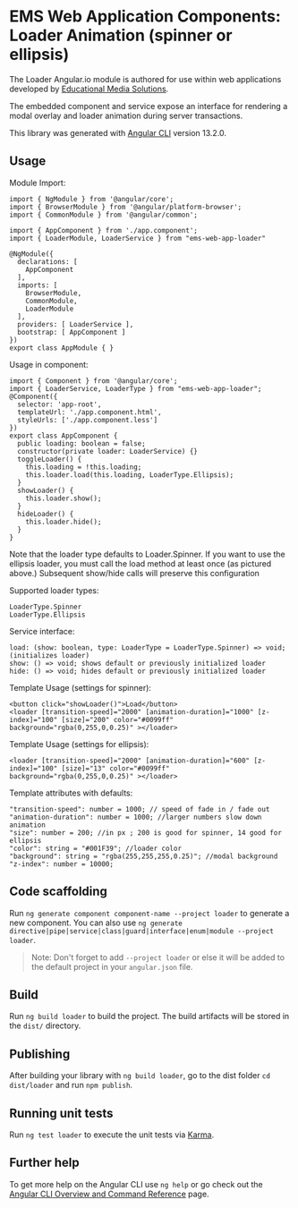 # EMS Web Application Components: Loader Animation (spinner or ellipsis)

The Loader Angular.io module is authored for use within web applications developed by [Educational Media Solutions](https://educationalmediasolutions.com).

The embedded component and service expose an interface for rendering a modal overlay and loader animation during server transactions.

This library was generated with [Angular CLI](https://github.com/angular/angular-cli) version 13.2.0.

## Usage

Module Import:

	import { NgModule } from '@angular/core';
	import { BrowserModule } from '@angular/platform-browser';
	import { CommonModule } from '@angular/common';  

	import { AppComponent } from './app.component';
	import { LoaderModule, LoaderService } from "ems-web-app-loader"

	@NgModule({
	  declarations: [
	    AppComponent
	  ],
	  imports: [
	    BrowserModule,
	    CommonModule,
	    LoaderModule
	  ],
	  providers: [ LoaderService ],
	  bootstrap: [ AppComponent ]
	})
	export class AppModule { }



Usage in component:
	
	import { Component } from '@angular/core';
	import { LoaderService, LoaderType } from "ems-web-app-loader";
	@Component({
	  selector: 'app-root',
	  templateUrl: './app.component.html',
	  styleUrls: ['./app.component.less']
	})
	export class AppComponent {
	  public loading: boolean = false;
	  constructor(private loader: LoaderService) {}
	  toggleLoader() {
	    this.loading = !this.loading;
	    this.loader.load(this.loading, LoaderType.Ellipsis);
	  }
	  showLoader() {
	  	this.loader.show();
	  }
	  hideLoader() {
	  	this.loader.hide();
	  }
	}

Note that the loader type defaults to Loader.Spinner. If you want to use the ellipsis loader, you must call the load method at least once (as pictured above.) Subsequent show/hide calls will preserve this configuration

Supported loader types:

	LoaderType.Spinner
	LoaderType.Ellipsis

Service interface:

	load: (show: boolean, type: LoaderType = LoaderType.Spinner) => void; (initializes loader)
	show: () => void; shows default or previously initialized loader
	hide: () => void; hides default or previously initialized loader

Template Usage (settings for spinner):

	<button click="showLoader()">Load</button>	
	<loader [transition-speed]="2000" [animation-duration]="1000" [z-index]="100" [size]="200" color="#0099ff" background="rgba(0,255,0,0.25)" ></loader>
	
Template Usage (settings for ellipsis):

	<loader [transition-speed]="2000" [animation-duration]="600" [z-index]="100" [size]="13" color="#0099ff" background="rgba(0,255,0,0.25)" ></loader>


Template attributes with defaults:

	"transition-speed": number = 1000; // speed of fade in / fade out
	"animation-duration": number = 1000; //larger numbers slow down animation
	"size": number = 200; //in px ; 200 is good for spinner, 14 good for ellipsis
	"color": string = "#001F39"; //loader color
	"background": string = "rgba(255,255,255,0.25)"; //modal background
	"z-index": number = 10000;


## Code scaffolding

Run `ng generate component component-name --project loader` to generate a new component. You can also use `ng generate directive|pipe|service|class|guard|interface|enum|module --project loader`.
> Note: Don't forget to add `--project loader` or else it will be added to the default project in your `angular.json` file. 

## Build

Run `ng build loader` to build the project. The build artifacts will be stored in the `dist/` directory.

## Publishing

After building your library with `ng build loader`, go to the dist folder `cd dist/loader` and run `npm publish`.

## Running unit tests

Run `ng test loader` to execute the unit tests via [Karma](https://karma-runner.github.io).

## Further help

To get more help on the Angular CLI use `ng help` or go check out the [Angular CLI Overview and Command Reference](https://angular.io/cli) page.
